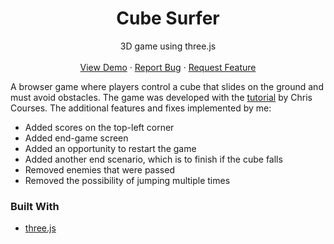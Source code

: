 <h1 align="center">Cube Surfer</h1>

  <p align="center">
    3D game using three.js
    <br />
    <br />
    <a href="">View Demo</a>
    ·
    <a href="https://github.com/AzimovS/cube-surfer/issues">Report Bug</a>
    ·
    <a href="https://github.com/AzimovS/cube-surfer/issues">Request Feature</a>
  </p>
<!-- ABOUT THE PROJECT -->

A browser game where players control a cube that slides on the ground and must avoid obstacles.
The game was developed with the [tutorial](https://www.youtube.com/watch?v=sPereCgQnWQ&ab_channel=ChrisCourses) by Chris Courses. The additional features and fixes implemented by me:
* Added scores on the top-left corner
* Added end-game screen
* Added an opportunity to restart the game
* Added another end scenario, which is to finish if the cube falls
* Removed enemies that were passed
* Removed the possibility of jumping multiple times

### Built With
* [three.js](https://www.mysql.com/](https://threejs.org/)https://threejs.org/)
